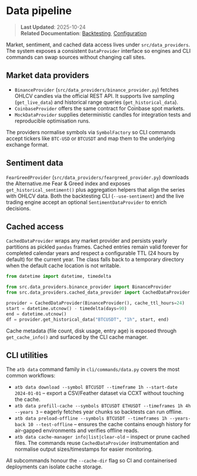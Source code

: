 # Data pipeline

> **Last Updated**: 2025-10-24  
> **Related Documentation**: [Backtesting](backtesting.md), [Configuration](configuration.md)

Market, sentiment, and cached data access lives under `src/data_providers`. The system exposes a consistent `DataProvider`
interface so engines and CLI commands can swap sources without changing call sites.

## Market data providers

- `BinanceProvider` (`src/data_providers/binance_provider.py`) fetches OHLCV candles via the official REST API. It supports live
  sampling (`get_live_data`) and historical range queries (`get_historical_data`).
- `CoinbaseProvider` offers the same contract for Coinbase spot markets.
- `MockDataProvider` supplies deterministic candles for integration tests and reproducible optimisation runs.

The providers normalise symbols via `SymbolFactory` so CLI commands accept tickers like `BTC-USD` or `BTCUSDT` and map them to the
underlying exchange format.

## Sentiment data

`FearGreedProvider` (`src/data_providers/feargreed_provider.py`) downloads the Alternative.me Fear & Greed index and exposes
`get_historical_sentiment()` plus aggregation helpers that align the series with OHLCV data. Both the backtesting CLI (`--use-sentiment`)
and the live trading engine accept an optional `SentimentDataProvider` to enrich decisions.

## Cached access

`CachedDataProvider` wraps any market provider and persists yearly partitions as pickled `pandas` frames. Cached entries remain
valid forever for completed calendar years and respect a configurable TTL (24 hours by default) for the current year. The class
falls back to a temporary directory when the default cache location is not writable.

```python
from datetime import datetime, timedelta

from src.data_providers.binance_provider import BinanceProvider
from src.data_providers.cached_data_provider import CachedDataProvider

provider = CachedDataProvider(BinanceProvider(), cache_ttl_hours=24)
start = datetime.utcnow() - timedelta(days=90)
end = datetime.utcnow()
df = provider.get_historical_data("BTCUSDT", "1h", start, end)
```

Cache metadata (file count, disk usage, entry age) is exposed through `get_cache_info()` and surfaced by the CLI cache manager.

## CLI utilities

The `atb data` command family in `cli/commands/data.py` covers the most common workflows:

- `atb data download --symbol BTCUSDT --timeframe 1h --start-date 2024-01-01` – export a CSV/Feather dataset via CCXT without
  touching the cache.
- `atb data prefill-cache --symbols BTCUSDT ETHUSDT --timeframes 1h 4h --years 3` – eagerly fetches year chunks so backtests can
  run offline.
- `atb data preload-offline --symbols BTCUSDT --timeframes 1h --years-back 10 --test-offline` – ensures the cache contains enough
  history for air-gapped environments and verifies offline reads.
- `atb data cache-manager info|list|clear-old` – inspect or prune cached files. The commands reuse `CachedDataProvider`
  instrumentation and normalise output sizes/timestamps for easier monitoring.

All subcommands honour the `--cache-dir` flag so CI and containerised deployments can isolate cache storage.
